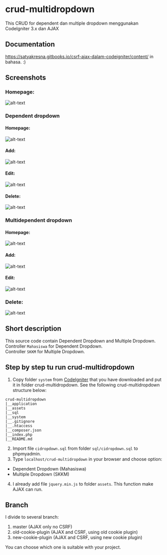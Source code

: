 # crud-multidropdown
This CRUD for dependent dan multiple dropdown menggunakan CodeIgniter 3.x dan AJAX

## Documentation
https://satyakresna.gitbooks.io/csrf-ajax-dalam-codeigniter/content/ in bahasa. :)

## Screenshots
### Homepage: <br>
![alt-text](https://github.com/satyakresna/codeigniter-example/blob/master/crud-multidropdown/screenshots/homepage.png "Homepage") <br>

### Dependent dropdown <br>
#### Homepage: <br>
![alt-text](https://github.com/satyakresna/codeigniter-example/blob/master/crud-multidropdown/screenshots/dependent%20dropdown.png "Dependent Dropdown homepage")<br>
#### Add: <br>
![alt-text](https://github.com/satyakresna/codeigniter-example/blob/master/crud-multidropdown/screenshots/dependent%20dropdown%20add.png "Dependent Dropdown Add")<br>
#### Edit: <br>
![alt-text](https://github.com/satyakresna/codeigniter-example/blob/master/crud-multidropdown/screenshots/dependent%20dropdown%20edit.png "Dependent Dropdown Edit")<br>
#### Delete: <br>
![alt-text](https://github.com/satyakresna/codeigniter-example/blob/master/crud-multidropdown/screenshots/dependent%20dropdown%20delete.png "Dependent Dropdown Delete")<br>

### Multidependent dropdown <br>
#### Homepage: <br>
![alt-text](https://github.com/satyakresna/codeigniter-example/blob/master/crud-multidropdown/screenshots/Multidependent%20dropdown.png "Multidependent dropdown homepage")<br>
#### Add: <br>
![alt-text](https://github.com/satyakresna/codeigniter-example/blob/master/crud-multidropdown/screenshots/Multidependent%20dropdown%20add.png "Dependent Dropdown Add")<br>
#### Edit: <br>
![alt-text](https://github.com/satyakresna/codeigniter-example/blob/master/crud-multidropdown/screenshots/Multidependent%20dropdown%20edit.png "Multidependent dropdown Edit")<br>
### Delete: <br>
![alt-text](https://github.com/satyakresna/codeigniter-example/blob/master/crud-multidropdown/screenshots/Multidependent%20dropdown%20delete.png "Multidependent dropdown Delete")<br>

## Short description
This source code contain Dependent Dropdown and Multiple Dropdown. <br>
Controller `Mahasiswa` for Dependent Dropdown. <br>
Controller `SKKM` for Multiple Dropdown. <br>

## Step by step tu run crud-multidropdown
1. Copy folder `system` from [CodeIgniter](https://codeigniter.com/download) that you have downloaded and put it in folder crud-multidropdown.
See the following crud-multidropdown structure below:
```
crud-multidropdown
|__application
|__assets
|__sql
|__system
|__.gitignore
|__.htaccess
|__composer.json
|__index.php
|__README.md
```
2. Import file `cidropdown.sql` from folder `sql/cidropdown.sql` to phpmyadmin.
3. Type `localhost/crud-multidropdown` in your browser and choose option:

  * Dependent Dropdown (Mahasiswa)
  * Multiple Dropdown (SKKM)

4. I already add file `jquery.min.js` to folder `assets`. This function make AJAX can run.

## Branch
I divide to several branch:
1. master (AJAX only no CSRF)
2. old-cookie-plugin (AJAX and CSRF, using old cookie plugin)
3. new-cookie-plugin (AJAX and CSRF, using new cookie plugin)

You can choose which one is suitable with your project.
